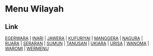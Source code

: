 # Menu Wilayah

## Link

[EGERWARA](https://github.com/gigit-pemilu/pemilu-2024-92-papua-barat/tree/main/pilpres/hitung-suara/sub/92-papua-barat/sub/08-kaimana/sub/06-teluk-arguni-bawah/sub/2004-egerwara)
 | 
[INARI](https://github.com/gigit-pemilu/pemilu-2024-92-papua-barat/tree/main/pilpres/hitung-suara/sub/92-papua-barat/sub/08-kaimana/sub/06-teluk-arguni-bawah/sub/2013-inari)
 | 
[JAWERA](https://github.com/gigit-pemilu/pemilu-2024-92-papua-barat/tree/main/pilpres/hitung-suara/sub/92-papua-barat/sub/08-kaimana/sub/06-teluk-arguni-bawah/sub/2001-jawera)
 | 
[KUFURIYAI](https://github.com/gigit-pemilu/pemilu-2024-92-papua-barat/tree/main/pilpres/hitung-suara/sub/92-papua-barat/sub/08-kaimana/sub/06-teluk-arguni-bawah/sub/2005-kufuriyai)
 | 
[MANGGERA](https://github.com/gigit-pemilu/pemilu-2024-92-papua-barat/tree/main/pilpres/hitung-suara/sub/92-papua-barat/sub/08-kaimana/sub/06-teluk-arguni-bawah/sub/2006-manggera)
 | 
[NAGURA](https://github.com/gigit-pemilu/pemilu-2024-92-papua-barat/tree/main/pilpres/hitung-suara/sub/92-papua-barat/sub/08-kaimana/sub/06-teluk-arguni-bawah/sub/2012-nagura)
 | 
[RUARA](https://github.com/gigit-pemilu/pemilu-2024-92-papua-barat/tree/main/pilpres/hitung-suara/sub/92-papua-barat/sub/08-kaimana/sub/06-teluk-arguni-bawah/sub/2002-ruara)
 | 
[SERARAN](https://github.com/gigit-pemilu/pemilu-2024-92-papua-barat/tree/main/pilpres/hitung-suara/sub/92-papua-barat/sub/08-kaimana/sub/06-teluk-arguni-bawah/sub/2016-seraran)
 | 
[SUMUN](https://github.com/gigit-pemilu/pemilu-2024-92-papua-barat/tree/main/pilpres/hitung-suara/sub/92-papua-barat/sub/08-kaimana/sub/06-teluk-arguni-bawah/sub/2015-sumun)
 | 
[TANUSAN](https://github.com/gigit-pemilu/pemilu-2024-92-papua-barat/tree/main/pilpres/hitung-suara/sub/92-papua-barat/sub/08-kaimana/sub/06-teluk-arguni-bawah/sub/2007-tanusan)
 | 
[UKIARA](https://github.com/gigit-pemilu/pemilu-2024-92-papua-barat/tree/main/pilpres/hitung-suara/sub/92-papua-barat/sub/08-kaimana/sub/06-teluk-arguni-bawah/sub/2010-ukiara)
 | 
[URISA](https://github.com/gigit-pemilu/pemilu-2024-92-papua-barat/tree/main/pilpres/hitung-suara/sub/92-papua-barat/sub/08-kaimana/sub/06-teluk-arguni-bawah/sub/2008-urisa)
 | 
[WANOMA](https://github.com/gigit-pemilu/pemilu-2024-92-papua-barat/tree/main/pilpres/hitung-suara/sub/92-papua-barat/sub/08-kaimana/sub/06-teluk-arguni-bawah/sub/2014-wanoma)
 | 
[WAROMI](https://github.com/gigit-pemilu/pemilu-2024-92-papua-barat/tree/main/pilpres/hitung-suara/sub/92-papua-barat/sub/08-kaimana/sub/06-teluk-arguni-bawah/sub/2009-waromi)
 | 
[WERMENU](https://github.com/gigit-pemilu/pemilu-2024-92-papua-barat/tree/main/pilpres/hitung-suara/sub/92-papua-barat/sub/08-kaimana/sub/06-teluk-arguni-bawah/sub/2003-wermenu)

